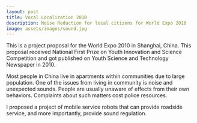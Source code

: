 ```yaml
---
layout: post
title: Vocal Localization 2010
description: Noise Reduction for local citizens for World Expo 2010
image: assets/images/sound.jpg
---
```


This is a project proposal for the World Expo 2010 in Shanghai, China. This proposal received National First Prize on Youth Innovation and Science Competition and got published on Youth Science and Technology Newspaper in 2010.

Most people in China live in apartments within communities due to large population. One of the issues from living in community is noise and unexpected sounds. People are usually unaware of effects from their own behaviors. Complaints about such matters cost police resources.

I proposed a project of mobile service robots that can provide roadside service, and more importantly, provide sound regulation. 
